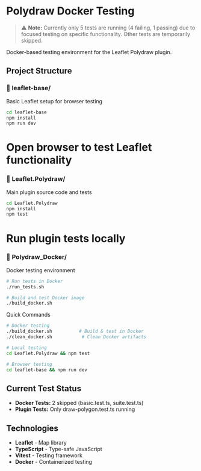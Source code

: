 # Polydraw Docker Testing

> ⚠️ **Note:** Currently only 5 tests are running (4 failing, 1 passing) due to focused testing on specific functionality. Other tests are temporarily skipped.

Docker-based testing environment for the Leaflet Polydraw plugin.

## Project Structure

### 📁 **leaflet-base/**
Basic Leaflet setup for browser testing
```bash
cd leaflet-base
npm install
npm run dev
``` 
# Open browser to test Leaflet functionality

### 📁 __Leaflet.Polydraw/__

Main plugin source code and tests

```bash
cd Leaflet.Polydraw
npm install
npm test
```
# Run plugin tests locally

### 📁 __Polydraw_Docker/__

Docker testing environment
```bash
# Run tests in Docker
./run_tests.sh

# Build and test Docker image
./build_docker.sh
```

Quick Commands

```bash
# Docker testing
./build_docker.sh          # Build & test in Docker
./clean_docker.sh           # Clean Docker artifacts

# Local testing
cd Leaflet.Polydraw && npm test

# Browser testing
cd leaflet-base && npm run dev
```

## Current Test Status

- __Docker Tests:__ 2 skipped (basic.test.ts, suite.test.ts)
- __Plugin Tests:__ Only draw-polygon.test.ts running

## Technologies

- __Leaflet__ - Map library
- __TypeScript__ - Type-safe JavaScript
- __Vitest__ - Testing framework
- __Docker__ - Containerized testing
